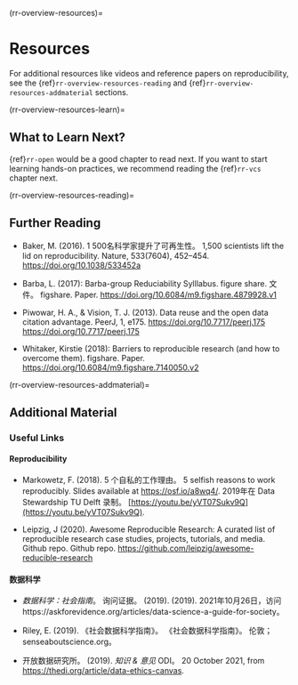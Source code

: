 ﻿(rr-overview-resources)=
# Resources
For additional resources like videos and reference papers on reproducibility, see the {ref}`rr-overview-resources-reading` and {ref}`rr-overview-resources-addmaterial` sections.

(rr-overview-resources-learn)=
## What to Learn Next?
{ref}`rr-open` would be a good chapter to read next. If you want to start learning hands-on practices, we recommend reading the {ref}`rr-vcs` chapter next.

(rr-overview-resources-reading)=
## Further Reading

* Baker, M. (2016). 1 500名科学家提升了可再生性。 1,500 scientists lift the lid on reproducibility. Nature, 533(7604), 452–454. https://doi.org/10.1038/533452a

* Barba, L. (2017): Barba-group Reduciability Sylllabus. figure share. 文件。 figshare. Paper. https://doi.org/10.6084/m9.figshare.4879928.v1

* Piwowar, H. A., & Vision, T. J. (2013). Data reuse and the open data citation advantage. PeerJ, 1, e175. https://doi.org/10.7717/peerj.175 https://doi.org/10.7717/peerj.175

* Whitaker, Kirstie (2018): Barriers to reproducible research (and how to overcome them). figshare. Paper. https://doi.org/10.6084/m9.figshare.7140050.v2

(rr-overview-resources-addmaterial)=
## Additional Material

### Useful Links

#### **Reproducibility**

* Markowetz, F. (2018). 5 个自私的工作理由。 5 selfish reasons to work reproducibly. Slides available at https://osf.io/a8wq4/. 2019年在 Data Stewardship TU Delft 录制。 [https://youtu.be/yVT07Sukv9Q](https://youtu.be/yVT07Sukv9Q).

* Leipzig, J (2020). Awesome Reproducible Research: A curated list of reproducible research case studies, projects, tutorials, and media. Github repo. Github repo. https://github.com/leipzig/awesome-reducible-research

#### **数据科学**

* _数据科学：社会指南_。 询问证据。 (2019). (2019). 2021年10月26日，访问https://askforevidence.org/articles/data-science-a-guide-for-society。

* Riley, E. (2019). 《社会数据科学指南》。 《社会数据科学指南》。 伦敦；senseaboutscience.org。

* 开放数据研究所。 (2019). _知识 & 意见_ ODI。 20 October 2021, from https://thedi.org/article/data-ethics-canvas.
